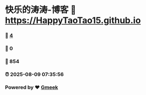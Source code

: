 # 快乐的涛涛-博客 :link: https://HappyTaoTao15.github.io 
### :page_facing_up: [4](https://HappyTaoTao15.github.io/tag.html) 
### :speech_balloon: 0 
### :hibiscus: 854 
### :alarm_clock: 2025-08-09 07:35:56 
### Powered by :heart: [Gmeek](https://github.com/Meekdai/Gmeek)
